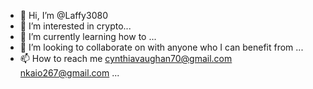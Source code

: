 - 👋 Hi, I’m @Laffy3080
- 👀 I’m interested in crypto...
- 🌱 I’m currently learning how to ...
- 💞️ I’m looking to collaborate on with anyone who I can benefit from ...
- 📫 How to reach me cynthiavaughan70@gmail.com nkaio267@gmail.com ...

<!---
Laffy3080/Laffy3080 is a ✨ special ✨ repository because its `README.md` (this file) appears on your GitHub profile.
You can click the Preview link to take a look at your changes.
--->
